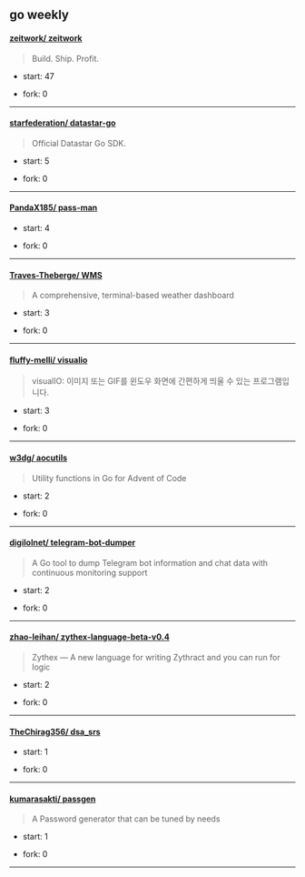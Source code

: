 ## go weekly

#### [zeitwork/ zeitwork](https://github.com/zeitwork/zeitwork)
>  Build. Ship. Profit.
+ start: 47
+ fork: 0
---
#### [starfederation/ datastar-go](https://github.com/starfederation/datastar-go)
>  Official Datastar Go SDK.
+ start: 5
+ fork: 0
---
#### [PandaX185/ pass-man](https://github.com/PandaX185/pass-man)
>  
+ start: 4
+ fork: 0
---
#### [Traves-Theberge/ WMS](https://github.com/Traves-Theberge/WMS)
>  A comprehensive, terminal-based weather dashboard
+ start: 3
+ fork: 0
---
#### [fluffy-melli/ visualio](https://github.com/fluffy-melli/visualio)
>  visualIO: 이미지 또는 GIF를 윈도우 화면에 간편하게 띄울 수 있는 프로그램입니다.
+ start: 3
+ fork: 0
---
#### [w3dg/ aocutils](https://github.com/w3dg/aocutils)
>  Utility functions in Go for Advent of Code
+ start: 2
+ fork: 0
---
#### [digilolnet/ telegram-bot-dumper](https://github.com/digilolnet/telegram-bot-dumper)
>  A Go tool to dump Telegram bot information and chat data with continuous monitoring support
+ start: 2
+ fork: 0
---
#### [zhao-leihan/ zythex-language-beta-v0.4](https://github.com/zhao-leihan/zythex-language-beta-v0.4)
>  Zythex — A new language for writing Zythract and you can run for logic
+ start: 2
+ fork: 0
---
#### [TheChirag356/ dsa_srs](https://github.com/TheChirag356/dsa_srs)
>  
+ start: 1
+ fork: 0
---
#### [kumarasakti/ passgen](https://github.com/kumarasakti/passgen)
>  A Password generator that can be tuned by needs
+ start: 1
+ fork: 0
---